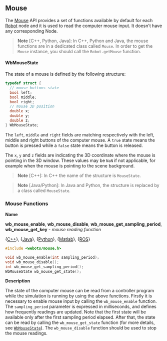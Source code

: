 ## Mouse

The [Mouse](#mouse) API provides a set of functions available by default for each [Robot](robot.md) node and it is used to read the computer mouse input.
It doesn't have any corresponding Node.

> **Note** [C++, Python, Java]:
In C++, Python and Java, the mouse functions are in a dedicated class called `Mouse`.
In order to get the `Mouse` instance, you should call the `Robot.getMouse` function.

#### WbMouseState

The state of a mouse is defined by the following structure:

```c
typedef struct {
  // mouse buttons state
  bool left;
  bool middle;
  bool right;
  // mouse 3D position
  double x;
  double y;
  double z;
} WbMouseState;
```

The `left`, `middle` and `right` fields are matching respectively with the left, middle and right buttons of the computer mouse.
A `true` state means the button is pressed while a `false` state means the button is released.

The `x`, `y` and `z` fields are indicating the 3D coordinate where the mouse is pointing in the 3D window.
These values may be `NaN` if not applicable, for example when the mouse is pointing to the scene background.

> **Note** [C++]:
In C++ the name of the structure is `MouseState`.

> **Note** [Java/Python]:
In Java and Python, the structure is replaced by a class called `MouseState`.

### Mouse Functions

**Name**

**wb\_mouse\_enable**, **wb\_mouse\_disable**, **wb\_mouse\_get\_sampling\_period**, **wb\_mouse\_get\_key** - *mouse reading function*

{[C++](cpp-api.md#cpp_mouse)}, {[Java](java-api.md#java_mouse)}, {[Python](python-api.md#python_mouse)}, {[Matlab](matlab-api.md#matlab_mouse)}, {[ROS](ros-api.md)}

```c
#include <webots/mouse.h>

void wb_mouse_enable(int sampling_period);
void wb_mouse_disable();
int wb_mouse_get_sampling_period();
WbMouseState wb_mouse_get_state();
```

**Description**

The state of the computer mouse can be read from a controller program while the simulation is running by using the above functions.
Firstly it is necessary to enable mouse input by calling the `wb_mouse_enable` function.
The `sampling_period` parameter is expressed in milliseconds, and defines how frequently readings are updated.
Note that the first state will be available only after the first sampling period elapsed.
After that, the state can be read by calling the `wb_mouse_get_state` function (for more details, see [`WbMouseState`](#wbmousestate)).
The `wb_mouse_disable` function should be used to stop the mouse readings.
